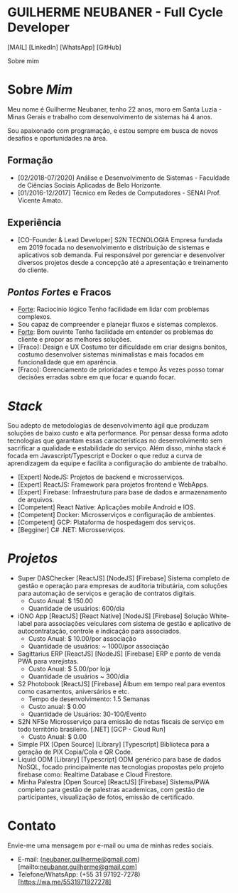 # GUILHERME NEUBANER - Full Cycle Developer

[MAIL] [LinkedIn] [WhatsApp] [GitHub]

Sobre mim

# Sobre _Mim_

Meu nome é Guilherme Neubaner, tenho 22 anos, moro em Santa Luzia - Minas Gerais e trabalho com desenvolvimento de sistemas há 4 anos.

Sou apaixonado com programação, e estou sempre em busca de novos desafios e oportunidades na área.

## Formação

- [02/2018-07/2020] Análise e Desenvolvimento de Sistemas - Faculdade de Ciências Sociais Aplicadas de Belo Horizonte.
- [01/2016-12/2017] Técnico em Redes de Computadores - SENAI Prof. Vicente Amato.

## Experiência

- [CO-Founder & Lead Developer] S2N TECNOLOGIA
    Empresa fundada em 2019 focada no desenvolvimento e distribuição de sistemas e aplicativos sob demanda.
    Fui responsável por gerenciar e desenvolver diversos projetos desde a concepção até a apresentação e treinamento do cliente.

## _Pontos Fortes_ e Fracos

- [Forte]: Raciocínio lógico
    Tenho facilidade em lidar com problemas complexos.
- [Forte]: Planejamento
    Sou capaz de compreender e planejar fluxos e sistemas complexos.
- [Forte]: Bom ouvinte
    Tenho facilidade em entender os problemas do cliente e propor as melhores soluções.
- [Fraco]: Design e UX
    Costumo ter dificuldade em criar designs bonitos, costumo desenvolver sistemas minimalistas e mais focados em funcionalidade que em aparência.
- [Fraco]: Gerenciamento de prioridades e tempo
    Às vezes posso tomar decisões erradas sobre em que focar e quando focar.

# _Stack_

Sou adepto de metodologias de desenvolvimento ágil que produzam soluções de baixo custo e alta performance.
Por pensar dessa forma adoto tecnologias que garantam essas características no desenvolvimento sem sacrificar a qualidade e estabilidade do serviço.
Além disso, minha stack é focada em Javascript/Typescript e Docker o que reduz a curva de aprendizagem da equipe e facilita a configuração do ambiente de trabalho.

- [Expert] NodeJS: Projetos de backend e microsserviços.
- [Expert] ReactJS: Framework para projetos frontend e WebApps.
- [Expert] Firebase: Infraestrutura para base de dados e armazenamento de arquivos.
- [Competent] React Native: Aplicações mobile Android e IOS.
- [Competent] Docker: Microsserviços e configuração de ambientes.
- [Competent] GCP: Plataforma de hospedagem dos serviços.
- [Begginer] C# .NET: Microsserviços.

# _Projetos_

- Super DASChecker
    [ReactJS] [NodeJS] [Firebase]
    Sistema completo de gestão e operação para empresas de auditoria tributária, com soluções para automação de serviços e geração de contratos digitais.
    - Custo Anual: $ 150.00
    - Quantidade de usuários: 600/dia
- iONO App
    [ReactJS] [React Native] [NodeJS] [Firebase]
    Solução White-label para associações veículares com sistema de gestão e aplicativo de autocontratação, controle e indicação para associados.
    - Custo Anual: $ 10.00/por associação
    - Quantidade de usuários: ~ 1000/por associação
- Sagittarius ERP
    [ReactJS] [NodeJS] [Firebase]
    ERP e ponto de venda PWA para varejistas.
    - Custo Anual: $ 5.00/por loja
    - Quantidade de usuários ~ 300/dia
- S2 Photobook
    [ReactJS] [Firebase]
    Álbum em tempo real para eventos como casamentos, aniversários e etc.
    - Tempo de desenvolvimento: 1.5 Semanas
    - Custo anual: $ 0.00
    - Quantidade de Usuários: 30-100/Evento
- S2N NFSe
    Microsserviço para emissão de notas fiscais de serviço em todo território brasileiro.
    [.NET] [GCP - Cloud Run]
    - Custo Anual: $ 0.00
- Simple PIX
    [Open Source] [Library] [Typescript]
    Biblioteca para a geração de PIX Copia/Cola e QR Code.
- Liquid ODM
    [Library] [Typescript]
    ODM genérico para base de dados NoSQL, focado principalmente nas tecnologias propostas pelo projeto firebase como: Realtime Database e Cloud Firestore.
- Minha Palestra
    [Open Source] [ReactJS] [Firebase]
    Sistema/PWA completo para gestão de palestras academicas, com gestão de participantes, visualização de fotos, emissão de certificado.

# Contato

Envie-me uma mensagem por e-mail ou uma de minhas redes sociais.

- E-mail: (neubaner.guilherme@gmail.com)[mailto:neubaner.guilherme@gmail.com]
- Telefone/WhatsApp: (+55 31 97192-7278)[https://wa.me/5531971927278]
